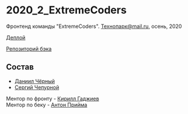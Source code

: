 # 2020_2_ExtremeCoders
Фронтенд команды "ExtremeCoders". Технопарк@mail.ru, осень, 2020

[Деплой](http://95.163.209.195:3000)

[Репозиторий бэка](https://github.com/go-park-mail-ru/2020_2_ExtremeCoders/)

## Состав
- [Даниил Чёрный](https://github.com/Dellvin)
- [Сергий Чепурной](https://github.com/sergii1)

Ментор по фронту - [Кирилл Гаджиев](https://github.com/kirBMSTU) \
Ментор по беку - [Антон Прийма](https://github.com/antonpriyma)



